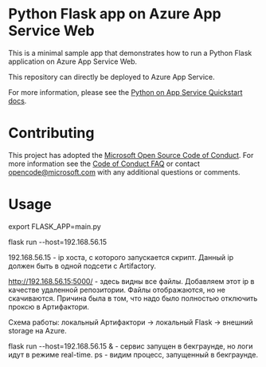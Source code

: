 # Python Flask app on Azure App Service Web

This is a minimal sample app that demonstrates how to run a Python Flask application on Azure App Service Web.

This repository can directly be deployed to Azure App Service.

For more information, please see the [Python on App Service Quickstart docs](https://docs.microsoft.com/en-us/azure/app-service-web/app-service-web-get-started-python).

# Contributing

This project has adopted the [Microsoft Open Source Code of Conduct](https://opensource.microsoft.com/codeofconduct/). For more information see the [Code of Conduct FAQ](https://opensource.microsoft.com/codeofconduct/faq/) or contact [opencode@microsoft.com](mailto:opencode@microsoft.com) with any additional questions or comments.

# Usage
export FLASK_APP=main.py

flask run --host=192.168.56.15

192.168.56.15 - ip хоста, с которого запускается скрипт.
Данный ip должен быть в одной подсети с Artifactory.

http://192.168.56.15:5000/ - здесь видны все файлы.
Добавляем этот ip в качестве удаленной репозитории.
Файлы отображаются, но не скачиваются. 
Причина была в том, что надо было полностью отключить проксю в Артифактори.

Схема работы: локальный Артифактори -> локальный Flask -> внешний storage на Azure.

flask run --host=192.168.56.15 & - сервис запущен в бекграунде, но логи идут в режиме real-time.
ps - видим процесс, запущенный в бекграунде.
